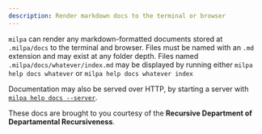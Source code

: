 ```yaml
---
description: Render markdown docs to the terminal or browser
---
```


`milpa` can render any markdown-formatted documents stored at `.milpa/docs` to the terminal and browser. Files must be named with an `.md` extension and may exist at any folder depth. Files named `.milpa/docs/whatever/index.md` may be displayed by running either `milpa help docs whatever` or `milpa help docs whatever index`

Documentation may also be served over HTTP, by starting a server with [`milpa help docs --server`](/.milpa/commands/help/docs#server-mode).

These docs are brought to you courtesy of the **Recursive Department of Departamental Recursiveness**.
